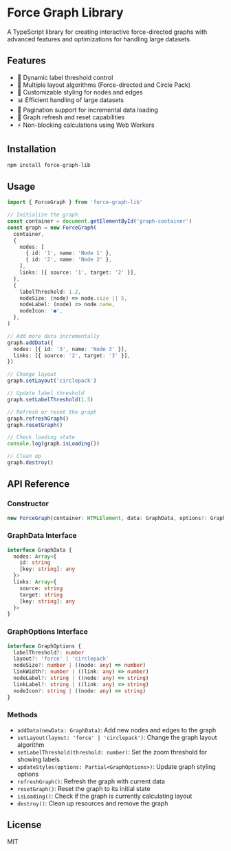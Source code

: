 # Force Graph Library

A TypeScript library for creating interactive force-directed graphs with advanced features and optimizations for handling large datasets.

## Features

- 🎯 Dynamic label threshold control
- 🔄 Multiple layout algorithms (Force-directed and Circle Pack)
- 🎨 Customizable styling for nodes and edges
- 📊 Efficient handling of large datasets
- 🔄 Pagination support for incremental data loading
- 🔄 Graph refresh and reset capabilities
- ⚡ Non-blocking calculations using Web Workers

## Installation

```bash
npm install force-graph-lib
```

## Usage

```typescript
import { ForceGraph } from 'force-graph-lib'

// Initialize the graph
const container = document.getElementById('graph-container')
const graph = new ForceGraph(
  container,
  {
    nodes: [
      { id: '1', name: 'Node 1' },
      { id: '2', name: 'Node 2' },
    ],
    links: [{ source: '1', target: '2' }],
  },
  {
    labelThreshold: 1.2,
    nodeSize: (node) => node.size || 5,
    nodeLabel: (node) => node.name,
    nodeIcon: '●',
  },
)

// Add more data incrementally
graph.addData({
  nodes: [{ id: '3', name: 'Node 3' }],
  links: [{ source: '2', target: '3' }],
})

// Change layout
graph.setLayout('circlepack')

// Update label threshold
graph.setLabelThreshold(1.5)

// Refresh or reset the graph
graph.refreshGraph()
graph.resetGraph()

// Check loading state
console.log(graph.isLoading())

// Clean up
graph.destroy()
```

## API Reference

### Constructor

```typescript
new ForceGraph(container: HTMLElement, data: GraphData, options?: GraphOptions)
```

### GraphData Interface

```typescript
interface GraphData {
  nodes: Array<{
    id: string
    [key: string]: any
  }>
  links: Array<{
    source: string
    target: string
    [key: string]: any
  }>
}
```

### GraphOptions Interface

```typescript
interface GraphOptions {
  labelThreshold?: number
  layout?: 'force' | 'circlepack'
  nodeSize?: number | ((node: any) => number)
  linkWidth?: number | ((link: any) => number)
  nodeLabel?: string | ((node: any) => string)
  linkLabel?: string | ((link: any) => string)
  nodeIcon?: string | ((node: any) => string)
}
```

### Methods

- `addData(newData: GraphData)`: Add new nodes and edges to the graph
- `setLayout(layout: 'force' | 'circlepack')`: Change the graph layout algorithm
- `setLabelThreshold(threshold: number)`: Set the zoom threshold for showing labels
- `updateStyles(options: Partial<GraphOptions>)`: Update graph styling options
- `refreshGraph()`: Refresh the graph with current data
- `resetGraph()`: Reset the graph to its initial state
- `isLoading()`: Check if the graph is currently calculating layout
- `destroy()`: Clean up resources and remove the graph

## License

MIT
